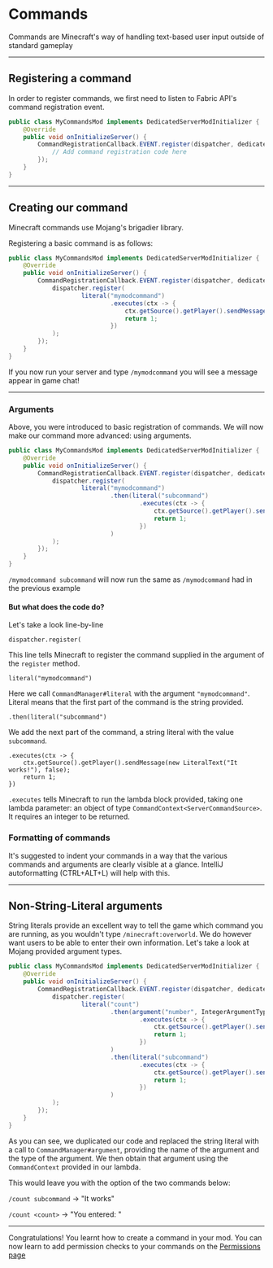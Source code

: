 # Commands

Commands are Minecraft's way of handling text-based user input outside of standard gameplay

---

## Registering a command

In order to register commands, we first need to listen to Fabric API's command registration event.

```java
public class MyCommandsMod implements DedicatedServerModInitializer {
    @Override
    public void onInitializeServer() {
        CommandRegistrationCallback.EVENT.register(dispatcher, dedicated -> {
            // Add command registration code here
        });
    }
}
```
---

## Creating our command

Minecraft commands use Mojang's brigadier library.

Registering a basic command is as follows:

```java
public class MyCommandsMod implements DedicatedServerModInitializer {
    @Override
    public void onInitializeServer() {
        CommandRegistrationCallback.EVENT.register(dispatcher, dedicated -> {
            dispatcher.register(
                    literal("mymodcommand")
                            .executes(ctx -> {
                                ctx.getSource().getPlayer().sendMessage(new LiteralText("IT WORKS"), false);
                                return 1;
                            })
            );
        });
    }
}
```

If you now run your server and type `/mymodcommand` you will see a message appear in game chat!

---

### Arguments

Above, you were introduced to basic registration of commands. We will now make our command more advanced: using arguments.

```java
public class MyCommandsMod implements DedicatedServerModInitializer {
    @Override
    public void onInitializeServer() {
        CommandRegistrationCallback.EVENT.register(dispatcher, dedicated -> {
            dispatcher.register(
                    literal("mymodcommand")
                            .then(literal("subcommand")
                                    .executes(ctx -> {
                                        ctx.getSource().getPlayer().sendMessage(new LiteralText("It works"), false);
                                        return 1;
                                    })
                            )
            );
        });
    }
}
```

`/mymodcommand subcommand` will now run the same as `/mymodcommand` had in the previous example

#### But what does the code do?

Let's take a look line-by-line

`dispatcher.register(`

This line tells Minecraft to register the command supplied in the argument of the `register` method.


`literal("mymodcommand")`

Here we call `CommandManager#literal` with the argument `"mymodcommand"`. Literal means that the first part of the command is the string provided.


`.then(literal("subcommand")`

We add the next part of the command, a string literal with the value `subcommand`.


```
.executes(ctx -> {
    ctx.getSource().getPlayer().sendMessage(new LiteralText("It works!"), false);
    return 1;
})
```

`.executes` tells Minecraft to run the lambda block provided, taking one lambda parameter: an object of type `CommandContext<ServerCommandSource>`. It requires an integer to be returned.


### Formatting of commands

It's suggested to indent your commands in a way that the various commands and arguments are clearly visible at a glance. IntelliJ autoformatting (CTRL+ALT+L) will help with this.

---

## Non-String-Literal arguments

String literals provide an excellent way to tell the game which command you are running, as you wouldn't type `/minecraft:overworld`. We do however want users to be able to enter their own information. Let's take a look at Mojang provided argument types.

```java
public class MyCommandsMod implements DedicatedServerModInitializer {
    @Override
    public void onInitializeServer() {
        CommandRegistrationCallback.EVENT.register(dispatcher, dedicated -> {
            dispatcher.register(
                    literal("count")
                            .then(argument("number", IntegerArgumentType.integer())
                                    .executes(ctx -> {
                                        ctx.getSource().getPlayer().sendMessage(new LiteralText("You entered: " + IntegerArgumentType.getInteger(ctx, "count")), false);
                                        return 1;
                                    })
                            )
                            .then(literal("subcommand")
                                    .executes(ctx -> {
                                        ctx.getSource().getPlayer().sendMessage(new LiteralText("It works"), false);
                                        return 1;
                                    })
                            )
            );
        });
    }
}
```

As you can see, we duplicated our code and replaced the string literal with a call to `CommandManager#argument`, providing the name of the argument and the type of the argument. We then obtain that argument using the `CommandContext` provided in our lambda.

This would leave you with the option of the two commands below:

`/count subcommand` -> "It works"

`/count <count>` -> "You entered: <count>"

---

Congratulations! You learnt how to create a command in your mod. You can now learn to add permission checks to your commands on the [Permissions page](permissions.md)